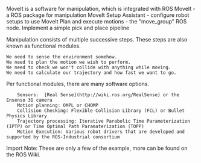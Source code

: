 MoveIt is a software for manipulation, which is integrated with ROS
    MoveIt - a ROS package for manipulation
    MoveIt Setup Assistant - configure robot setups to use MoveIt
    Plan and execute motions - the "move_group" ROS node.
    Implement a simple pick and place pipeline



Manipulation consists of multiple successive steps. These steps are also known as functional modules.

    We need to sense the environment somehow.
    We need to plan the motion we wish to perform.
    We need to check we won't collide with anything while moving.
    We need to calculate our trajectory and how fast we want to go.

 Per functional modules, there are many software options. 

        Sensors:  [Real Sense](http://wiki.ros.org/RealSense) or the Ensenso 3D camera
        Motion planning: OMPL or CHOMP
        Collision Checking: Flexible Collision Library (FCL) or Bullet Physics Library
        Trajectory processing: Iterative Parabolic Time Parameterization (IPTP) or Time Optimal Path Paramaterization (TOPP)
        Motion Execution: Various robot drivers that are developed and supported by the ROS-Industrial consortium

Import Note:
These are only a few of the example, more can be found on the ROS Wiki. 

